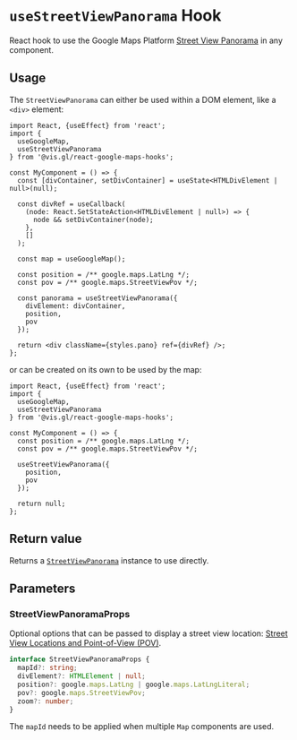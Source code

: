 # `useStreetViewPanorama` Hook

React hook to use the Google Maps Platform [Street View Panorama](https://developers.google.com/maps/documentation/javascript/streetview) in
any component.

## Usage

The `StreetViewPanorama` can either be used within a DOM element, like a `<div>` element:

```tsx
import React, {useEffect} from 'react';
import {
  useGoogleMap,
  useStreetViewPanorama
} from '@vis.gl/react-google-maps-hooks';

const MyComponent = () => {
  const [divContainer, setDivContainer] = useState<HTMLDivElement | null>(null);

  const divRef = useCallback(
    (node: React.SetStateAction<HTMLDivElement | null>) => {
      node && setDivContainer(node);
    },
    []
  );

  const map = useGoogleMap();

  const position = /** google.maps.LatLng */;
  const pov = /** google.maps.StreetViewPov */;

  const panorama = useStreetViewPanorama({
    divElement: divContainer,
    position,
    pov
  });

  return <div className={styles.pano} ref={divRef} />;
};
```

or can be created on its own to be used by the map:

```tsx
import React, {useEffect} from 'react';
import {
  useGoogleMap,
  useStreetViewPanorama
} from '@vis.gl/react-google-maps-hooks';

const MyComponent = () => {
  const position = /** google.maps.LatLng */;
  const pov = /** google.maps.StreetViewPov */;

  useStreetViewPanorama({
    position,
    pov
  });

  return null;
};
```

## Return value

Returns a [`StreetViewPanorama`](https://developers.google.com/maps/documentation/javascript/reference/street-view#StreetViewPanorama)
instance to use directly.

## Parameters

### StreetViewPanoramaProps

Optional options that can be passed to display a street view
location: [Street View Locations and Point-of-View (POV)](https://developers.google.com/maps/documentation/javascript/streetview#StreetViewLocation).

```TypeScript
interface StreetViewPanoramaProps {
  mapId?: string;
  divElement?: HTMLElement | null;
  position?: google.maps.LatLng | google.maps.LatLngLiteral;
  pov?: google.maps.StreetViewPov;
  zoom?: number;
}
```

The `mapId` needs to be applied when multiple `Map` components are used.
